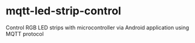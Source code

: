 # mqtt-led-strip-control
Control RGB LED strips with microcontroller via Android application using MQTT protocol
